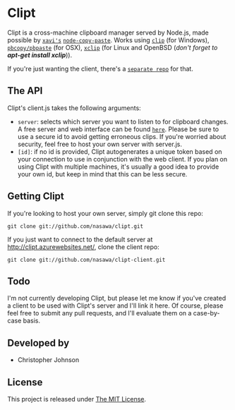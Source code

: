 # Clipt

Clipt is a cross-machine clipboard manager served by Node.js, made possible by [`xavi's`](https://github.com/xavi-) [`node-copy-paste`](https://github.com/xavi-/node-copy-paste). Works using [`clip`](http://www.labnol.org/software/tutorials/copy-dos-command-line-output-clipboard-clip-exe/2506/) (for Windows), [`pbcopy/pbpaste`](https://developer.apple.com/library/mac/#documentation/Darwin/Reference/Manpages/man1/pbcopy.1.html) (for OSX), [`xclip`](http://www.cyberciti.biz/faq/xclip-linux-insert-files-command-output-intoclipboard/) (for Linux and OpenBSD (*don't forget to __apt-get install xclip__*)).

If you're just wanting the client, there's a [`separate repo`](https://github.com/Nasawa/clipt-client) for that.

## The API

Clipt's client.js takes the following arguments:

- `server`: selects which server you want to listen to for clipboard changes. A free server and web interface can be found [`here`](http://clipt.azurewebsites.net/). Please be sure to use a secure id to avoid getting erroneous clips. If you're worried about security, feel free to host your own server with server.js.
- `[id]`: if no id is provided, Clipt autogenerates a unique token based on your connection to use in conjunction with the web client. If you plan on using Clipt with multiple machines, it's usually a good idea to provide your own id, but keep in mind that this can be less secure.

## Getting Clipt

If you're looking to host your own server, simply git clone this repo:

	git clone git://github.com/nasawa/clipt.git
	
If you just want to connect to the default server at http://clipt.azurewebsites.net/, clone the client repo:

	git clone git://github.com/nasawa/clipt-client.git

## Todo

I'm not currently developing Clipt, but please let me know if you've created a client to be used with Clipt's server and I'll link it here. Of course, please feel free to submit any pull requests, and I'll evaluate them on a case-by-case basis.

## Developed by
* Christopher Johnson

## License
This project is released under [The MIT License](http://www.opensource.org/licenses/mit-license.php).
